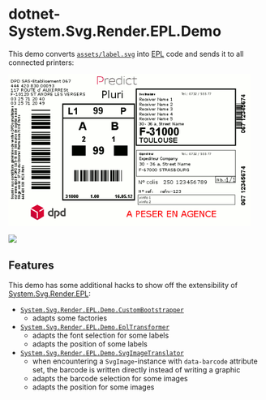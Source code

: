 # dotnet-System.Svg.Render.EPL.Demo

This demo converts [`assets/label.svg`](assets/label.svg) into [EPL](https://en.wikipedia.org/wiki/Eltron_Programming_Language) code and sends it to all connected printers:

![](assets/label.gif)

![](https://media.giphy.com/media/lA3qoZE4TKQhi/giphy.gif)

## Features

This demo has some additional hacks to show off the extensibility of [System.Svg.Render.EPL](https://github.com/dittodhole/dotnet-Svg.Contrib.Render/tree/master/src/System.Svg.Render.EPL):

- [`System.Svg.Render.EPL.Demo.CustomBootstrapper`](CustomBootstrapper.cs)
  - adapts some factories
- [`System.Svg.Render.EPL.Demo.EplTransformer`](EplTransformer.cs)
  - adapts the font selection for some labels
  - adapts the position of some labels
- [`System.Svg.Render.EPL.Demo.SvgImageTranslator`](SvgImageTranslator.cs)
  - when encountering a `SvgImage`-instance with `data-barcode` attribute set, the barcode is written directly instead of writing a graphic
  - adapts the barcode selection for some images
  - adapts the position for some images
